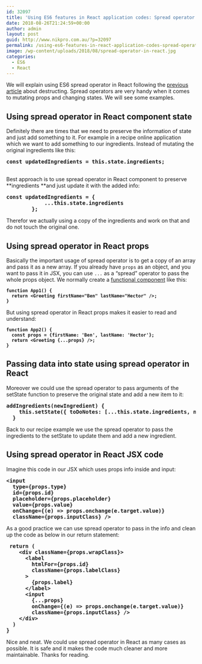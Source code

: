 ```yaml
---
id: 32097
title: 'Using ES6 features in React application codes: Spread operator'
date: 2018-08-26T21:24:59+00:00
author: admin
layout: post
guid: http://www.nikpro.com.au/?p=32097
permalink: /using-es6-features-in-react-application-codes-spread-operator/
image: /wp-content/uploads/2018/08/spread-operator-in-react.jpg
categories:
  - ES6
  - React
---
```

We will explain using ES6 spread operator in React following the [previous article](http://www.nikpro.com.au/using-es6-destructuring-in-react-application-codes/) about destructing. Spread operators are very handy when it comes to mutating props and changing states. We will see some examples.

## Using spread operator in React component state

Definitely there are times that we need to preserve the information of state and just add something to it. For example in a recipe online application which we want to add something to our ingredients. Instead of mutating the original ingredients like this:

<pre class="wp-block-preformatted"><strong>const <strong>updatedIngredients</strong> = this.state.ingredients;</strong><br />   </pre>

Best approach is to use spread operator in React component to preserve **ingredients **and just update it with the added info:

<pre class="wp-block-preformatted"><strong>const updatedIngredients = {</strong><br /><strong>            ...this.state.ingredients</strong><br /><strong>        };</strong></pre>

Therefor we actually using a copy of the ingredients and work on that and do not touch the original one.

## Using spread operator in React props

Basically the important usage of spread operator is to get a copy of an array and pass it as a new array. If you already have `props` as an object, and you want to pass it in JSX, you can use `...` as a “spread” operator to pass the whole props object. We normally create a [functional component](http://www.nikpro.com.au/more-on-react-components-with-examples/) like this:

<pre class="wp-block-preformatted"><strong><code>function App1() {
  return &lt;Greeting firstName="Ben" lastName="Hector" />;
}</code></strong></pre>

But using spread operator in React props makes it easier to read and understand:

<pre class="wp-block-preformatted"><strong><code>function App2() {
  const props = {firstName: 'Ben', lastName: 'Hector'};
  return &lt;Greeting {...props} />;
}</code></strong></pre>

## Passing data into state using spread operator in React

Moreover we could use the spread operator to pass arguments of the setState function to preserve the original state and add a new item to it:

<pre class="wp-block-preformatted"><strong>addIngredients(newIngredient) {</strong><br /><strong>    this.setState({ toDoNotes: [...this.state.ingredients, <strong>newIngredient</strong>]})</strong><br /><strong>  }</strong></pre>

Back to our recipe example we use the spread operator to pass the ingredients to the setState to update them and add a new ingredient.

## Using spread operator in React JSX code

Imagine this code in our JSX which uses props info inside and input:

<pre class="wp-block-preformatted"><strong>&lt;input </strong><br /><strong>  type={props.type} </strong><br /><strong>  id={props.id} </strong><br /><strong>  placeholder={props.placeholder}</strong><br /><strong>  value={props.value}</strong><br /><strong>  onChange={(e) => props.onchange(e.target.value)}</strong><br /><strong>  className={props.inputClass} /></strong></pre>

As a good practice we can use spread operator to pass in the info and clean up the code as below in our return statement:

<pre class="wp-block-preformatted"><strong> return (</strong><br /><strong>    &lt;div className={props.wrapClass}></strong><br /><strong>      &lt;label </strong><br /><strong>        htmlFor={props.id}</strong><br /><strong>        className={props.labelClass}</strong><br /><strong>      ></strong><br /><strong>        {props.label}</strong><br /><strong>      &lt;/label></strong><br /><strong>      &lt;input </strong><br /><strong>        {...props}</strong><br /><strong>        onChange={(e) => props.onchange(e.target.value)}</strong><br /><strong>        className={props.inputClass} /></strong><br /><strong>    &lt;/div></strong><br /><strong>  )</strong><br /><strong>}</strong></pre>

Nice and neat. We could use spread operator in React as many cases as possible. It is safe and it makes the code much cleaner and more maintainable. Thanks for reading.